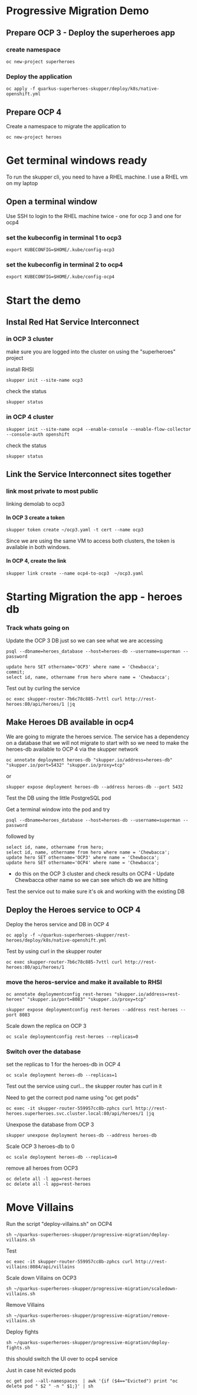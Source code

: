 # Progressive Migration Demo

## Prepare OCP 3 - Deploy the superheroes app

### create namespace

```
oc new-project superheroes
```

### Deploy the application

```
oc apply -f quarkus-superheroes-skupper/deploy/k8s/native-openshift.yml
```

## Prepare OCP 4 

Create a namespace to migrate the application to

```
oc new-project heroes
```

# Get terminal windows ready

To run the skupper cli, you need to have a RHEL machine. I use a RHEL vm on my laptop

## Open a terminal window 

Use SSH to login to the RHEL machine twice - one for ocp 3 and one for ocp4

### set the kubeconfig in terminal 1 to ocp3

```
export KUBECONFIG=$HOME/.kube/config-ocp3
```

### set the kubeconfig in terminal 2 to ocp4

```
export KUBECONFIG=$HOME/.kube/config-ocp4
```

# Start the demo 

## Instal Red Hat Service Interconnect

### in OCP 3 cluster

make sure you are logged into the cluster on using the "superheroes" project

install RHSI 

```
skupper init --site-name ocp3
```

check the status 

```
skupper status
```

### in OCP 4 cluster

```
skupper init --site-name ocp4 --enable-console --enable-flow-collector --console-auth openshift
```

check the status 

```
skupper status
```

## Link the Service Interconnect sites together

### link most private to most public 

linking demolab to ocp3

#### In OCP 3 create a token 

```
skupper token create ~/ocp3.yaml -t cert --name ocp3
```

Since we are using the same VM to access both clusters, the token is available in both windows.

#### In OCP 4, create the link 

```
skupper link create --name ocp4-to-ocp3  ~/ocp3.yaml
```

# Starting Migration the app - heroes db

### Track whats going on

Update the OCP 3 DB just so we can see what we are accessing

```
psql --dbname=heroes_database --host=heroes-db --username=superman --password
```
```
update hero SET othername='OCP3' where name = 'Chewbacca';
commit;
select id, name, othername from hero where name = 'Chewbacca';
```

Test out by curling the service 

```
oc exec skupper-router-7b6c78c885-7vttl curl http://rest-heroes:80/api/heroes/1 |jq
```

## Make Heroes DB available in ocp4 

We are going to migrate the heroes service. The service has a dependency on a database that we will not migrate to start with so we need to make the heroes-db available to OCP 4 via the skupper network

```
oc annotate deployment heroes-db "skupper.io/address=heroes-db" "skupper.io/port=5432" "skupper.io/proxy=tcp"

```
or 
```
skupper expose deployment heroes-db --address heroes-db --port 5432
```

Test the DB using the little PostgreSQL pod 

Get a terminal window into the pod and try

```
psql --dbname=heroes_database --host=heroes-db --username=superman --password
```

followed by

```
select id, name, othername from hero;
select id, name, othername from hero where name = 'Chewbacca';
update hero SET othername='OCP3' where name = 'Chewbacca';
update hero SET othername='OCP4' where name = 'Chewbacca';
```

- do this on the OCP 3 cluster and check results on OCP4 - Update Chewbacca other name so we can see which db we are hitting



Test the service out to make sure it's ok and working with the existing DB

## Deploy the Heroes service to  OCP 4

Deploy the heros service and DB in OCP 4

```
oc apply -f ~/quarkus-superheroes-skupper/rest-heroes/deploy/k8s/native-openshift.yml
```

Test by using curl in the skupper router

```
oc exec skupper-router-7b6c78c885-7vttl curl http://rest-heroes:80/api/heroes/1
```


### move the heros-service and make it available to RHSI

```
oc annotate deploymentconfig rest-heroes "skupper.io/address=rest-heroes" "skupper.io/port=8083" "skupper.io/proxy=tcp"
```

```
skupper expose deploymentconfig rest-heroes --address rest-heroes --port 8083
```

Scale down the replica on OCP 3
```
oc scale deploymentconfig rest-heroes --replicas=0
```
### Switch over the database

set the replicas to 1 for the heroes-db in OCP 4

```
oc scale deployment heroes-db --replicas=1
```

Test out the service using curl... the skupper router has curl in it

Need to get the correct pod name using "oc get pods"

```
oc exec -it skupper-router-559957cc8b-zphcs curl http://rest-heroes.superheroes.svc.cluster.local:80/api/heroes/1 |jq
```

Unexpose the database from OCP 3

```
skupper unexpose deployment heroes-db --address heroes-db
```

Scale OCP 3 heroes-db to 0

```
oc scale deployment heroes-db --replicas=0
```

remove all heroes from OCP3

```
oc delete all -l app=rest-heroes 
oc delete all -l app=rest-heroes
```

# Move Villains

Run the script "deploy-villains.sh" on OCP4

```
sh ~/quarkus-superheroes-skupper/progressive-migration/deploy-villains.sh
```

Test

```
oc exec -it skupper-router-559957cc8b-zphcs curl http://rest-villains:8084/api/villains
```

Scale down Villains on OCP3

```
sh ~/quarkus-superheroes-skupper/progressive-migration/scaledown-villains.sh
```

Remove Villains

```
sh ~/quarkus-superheroes-skupper/progressive-migration/remove-villains.sh
```

Deploy fights

```
sh ~/quarkus-superheroes-skupper/progressive-migration/deploy-fights.sh
```

this should switch the UI over to ocp4 service


Just in case hit evicted pods 

```
oc get pod --all-namespaces  | awk '{if ($4=="Evicted") print "oc delete pod " $2 " -n " $1;}' | sh 
```